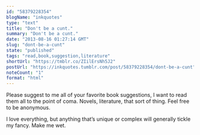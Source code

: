 ```yaml
---
id: "58379228354"
blogName: "inkquotes"
type: "text"
title: "Don't be a cunt."
summary: "Don't be a cunt."
date: "2013-08-16 01:27:14 GMT"
slug: "dont-be-a-cunt"
state: "published"
tags: "read,book,suggestion,literature"
shortUrl: "https://tmblr.co/ZIilErsNh5J2"
postUrl: "https://inkquotes.tumblr.com/post/58379228354/dont-be-a-cunt"
noteCount: "1"
format: "html"
---
```


Please suggest to me all of your favorite book suggestions, I want to read them all to the point of coma. Novels, literature, that sort of thing. Feel free to be anonymous.

I love everything, but anything that’s unique or complex will generally tickle my fancy. Make me wet.